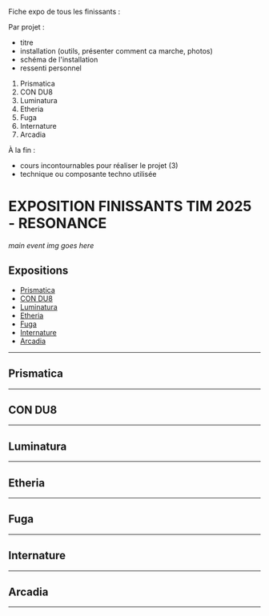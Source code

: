 Fiche expo de tous les finissants :

Par projet :
- titre
- installation (outils, présenter comment ca marche, photos)
- schéma de l'installation
- ressenti personnel


1. Prismatica
2. CON DU8
3. Luminatura
4. Etheria
5. Fuga
6. Internature
7. Arcadia


À la fin : 
- cours incontournables pour réaliser le projet (3)
- technique ou composante techno utilisée 


# EXPOSITION FINISSANTS TIM 2025 - RESONANCE

*main event img goes here*

## Expositions 

- [Prismatica](#prismatica)
- [CON DU8](#condu8)
- [Luminatura](#luminatura)
- [Etheria](#etheria)
- [Fuga](#fuga)
- [Internature](#internature)
- [Arcadia](#arcadia)
---

<div id="prismatica">
  <h2>Prismatica</h2>
</div>



---

<div id="condu8">
  <h2>CON DU8</h2>
</div>



---

<div id="luminatura">
  <h2>Luminatura</h2>
</div>



---

<div id="etheria">
  <h2>Etheria</h2>
</div>



---

<div id="fuga">
  <h2>Fuga</h2>
</div>



---

<div id="internature">
  <h2>Internature</h2>
</div>



---

<div id="arcadia">
  <h2>Arcadia</h2>
</div>



---
